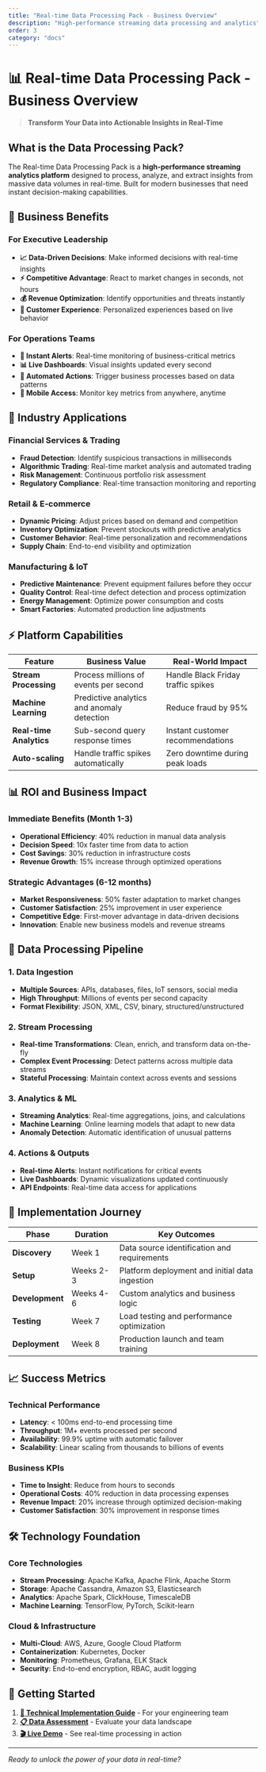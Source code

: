 ```yaml
---
title: "Real-time Data Processing Pack - Business Overview"
description: "High-performance streaming data processing and analytics"
order: 3
category: "docs"
---
```


# 📊 Real-time Data Processing Pack - Business Overview

> **Transform Your Data into Actionable Insights in Real-Time**

## What is the Data Processing Pack?

The Real-time Data Processing Pack is a **high-performance streaming analytics platform** designed to process, analyze, and extract insights from massive data volumes in real-time. Built for modern businesses that need instant decision-making capabilities.

## 🎯 Business Benefits

### For Executive Leadership
- **📈 Data-Driven Decisions**: Make informed decisions with real-time insights
- **⚡ Competitive Advantage**: React to market changes in seconds, not hours
- **💰 Revenue Optimization**: Identify opportunities and threats instantly
- **🎯 Customer Experience**: Personalized experiences based on live behavior

### For Operations Teams
- **🚨 Instant Alerts**: Real-time monitoring of business-critical metrics
- **📊 Live Dashboards**: Visual insights updated every second
- **🤖 Automated Actions**: Trigger business processes based on data patterns
- **📱 Mobile Access**: Monitor key metrics from anywhere, anytime

## 🏢 Industry Applications

### Financial Services & Trading
- **Fraud Detection**: Identify suspicious transactions in milliseconds
- **Algorithmic Trading**: Real-time market analysis and automated trading
- **Risk Management**: Continuous portfolio risk assessment
- **Regulatory Compliance**: Real-time transaction monitoring and reporting

### Retail & E-commerce
- **Dynamic Pricing**: Adjust prices based on demand and competition
- **Inventory Optimization**: Prevent stockouts with predictive analytics
- **Customer Behavior**: Real-time personalization and recommendations
- **Supply Chain**: End-to-end visibility and optimization

### Manufacturing & IoT
- **Predictive Maintenance**: Prevent equipment failures before they occur
- **Quality Control**: Real-time defect detection and process optimization
- **Energy Management**: Optimize power consumption and costs
- **Smart Factories**: Automated production line adjustments

## ⚡ Platform Capabilities

| Feature | Business Value | Real-World Impact |
|---------|----------------|-------------------|
| **Stream Processing** | Process millions of events per second | Handle Black Friday traffic spikes |
| **Machine Learning** | Predictive analytics and anomaly detection | Reduce fraud by 95% |
| **Real-time Analytics** | Sub-second query response times | Instant customer recommendations |
| **Auto-scaling** | Handle traffic spikes automatically | Zero downtime during peak loads |

## 📊 ROI and Business Impact

### Immediate Benefits (Month 1-3)
- **Operational Efficiency**: 40% reduction in manual data analysis
- **Decision Speed**: 10x faster time from data to action
- **Cost Savings**: 30% reduction in infrastructure costs
- **Revenue Growth**: 15% increase through optimized operations

### Strategic Advantages (6-12 months)
- **Market Responsiveness**: 50% faster adaptation to market changes
- **Customer Satisfaction**: 25% improvement in user experience
- **Competitive Edge**: First-mover advantage in data-driven decisions
- **Innovation**: Enable new business models and revenue streams

## 🔄 Data Processing Pipeline

### 1. Data Ingestion
- **Multiple Sources**: APIs, databases, files, IoT sensors, social media
- **High Throughput**: Millions of events per second capacity
- **Format Flexibility**: JSON, XML, CSV, binary, structured/unstructured

### 2. Stream Processing
- **Real-time Transformations**: Clean, enrich, and transform data on-the-fly
- **Complex Event Processing**: Detect patterns across multiple data streams
- **Stateful Processing**: Maintain context across events and sessions

### 3. Analytics & ML
- **Streaming Analytics**: Real-time aggregations, joins, and calculations
- **Machine Learning**: Online learning models that adapt to new data
- **Anomaly Detection**: Automatic identification of unusual patterns

### 4. Actions & Outputs
- **Real-time Alerts**: Instant notifications for critical events
- **Live Dashboards**: Dynamic visualizations updated continuously
- **API Endpoints**: Real-time data access for applications

## 🚀 Implementation Journey

| Phase | Duration | Key Outcomes |
|-------|----------|--------------|
| **Discovery** | Week 1 | Data source identification and requirements |
| **Setup** | Weeks 2-3 | Platform deployment and initial data ingestion |
| **Development** | Weeks 4-6 | Custom analytics and business logic |
| **Testing** | Week 7 | Load testing and performance optimization |
| **Deployment** | Week 8 | Production launch and team training |

## 📈 Success Metrics

### Technical Performance
- **Latency**: < 100ms end-to-end processing time
- **Throughput**: 1M+ events processed per second
- **Availability**: 99.9% uptime with automatic failover
- **Scalability**: Linear scaling from thousands to billions of events

### Business KPIs
- **Time to Insight**: Reduce from hours to seconds
- **Operational Costs**: 40% reduction in data processing expenses
- **Revenue Impact**: 20% increase through optimized decision-making
- **Customer Satisfaction**: 30% improvement in response times

## 🛠️ Technology Foundation

### Core Technologies
- **Stream Processing**: Apache Kafka, Apache Flink, Apache Storm
- **Storage**: Apache Cassandra, Amazon S3, Elasticsearch
- **Analytics**: Apache Spark, ClickHouse, TimescaleDB
- **Machine Learning**: TensorFlow, PyTorch, Scikit-learn

### Cloud & Infrastructure
- **Multi-Cloud**: AWS, Azure, Google Cloud Platform
- **Containerization**: Kubernetes, Docker
- **Monitoring**: Prometheus, Grafana, ELK Stack
- **Security**: End-to-end encryption, RBAC, audit logging

## 🎯 Getting Started

1. **[🔧 Technical Implementation Guide](data-processing-setup)** - For your engineering team
2. **[📋 Data Assessment](mailto:assessment@knowledgepack.com)** - Evaluate your data landscape
3. **[🎬 Live Demo](mailto:demo@knowledgepack.com)** - See real-time processing in action

---

*Ready to unlock the power of your data in real-time?*
